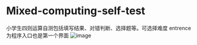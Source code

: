# Mixed-computing-self-test
小学生四则运算自测包括填写结果、对错判断、选择题等。可选择难度
entrence 为程序入口也是第一个界面
![image](https://github.com/Spencer-Janus/Mixed-computing-self-test/tree/master/image/1.png)
